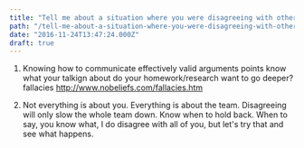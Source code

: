 ```yaml
---
title: "Tell me about a situation where you were disagreeing with other people on the team"
path: "/tell-me-about-a-situation-where-you-were-disagreeing-with-other-people-on-the-team"
date: "2016-11-24T13:47:24.000Z"
draft: true
---
```


1) Knowing how to communicate effectively
valid arguments
points
know what your talkign about
do your homework/research
want to go deeper? fallacies http://www.nobeliefs.com/fallacies.htm

2) Not everything is about you. Everything is about the team. Disagreeing will only slow the whole team down.
Know when to hold back. When to say, you know what, I do disagree with all of you, but let's try that and see what happens.
